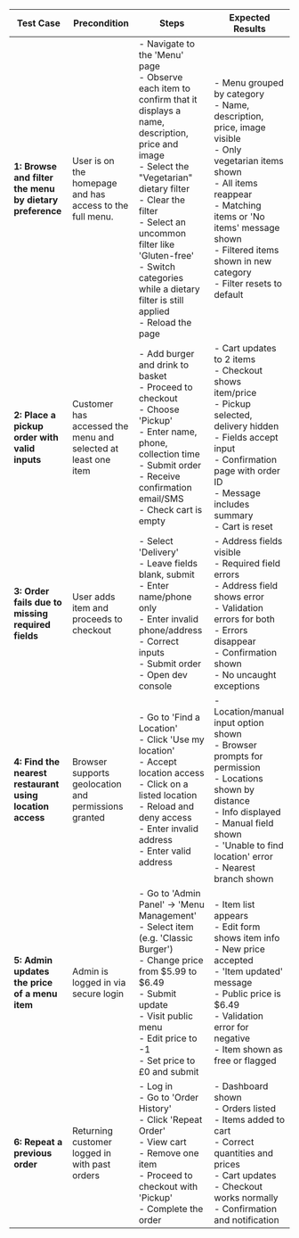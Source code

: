 | Test Case | Precondition | Steps | Expected Results |
|-----------|--------------|-------|------------------|
| **1: Browse and filter the menu by dietary preference** | User is on the homepage and has access to the full menu. | - Navigate to the 'Menu' page  <br> - Observe each item to confirm that it displays a name, description, price and image <br> - Select the "Vegetarian" dietary filter <br> - Clear the filter <br> - Select an uncommon filter like 'Gluten-free' <br> - Switch categories while a dietary filter is still applied <br> - Reload the page | - Menu grouped by category <br> - Name, description, price, image visible <br> - Only vegetarian items shown <br> - All items reappear <br> - Matching items or 'No items' message shown <br> - Filtered items shown in new category <br> - Filter resets to default |
| **2: Place a pickup order with valid inputs** | Customer has accessed the menu and selected at least one item | - Add burger and drink to basket <br> - Proceed to checkout <br> - Choose 'Pickup' <br> - Enter name, phone, collection time <br> - Submit order <br> - Receive confirmation email/SMS <br> - Check cart is empty | - Cart updates to 2 items <br> - Checkout shows item/price <br> - Pickup selected, delivery hidden <br> - Fields accept input <br> - Confirmation page with order ID <br> - Message includes summary <br> - Cart is reset |
| **3: Order fails due to missing required fields** | User adds item and proceeds to checkout | - Select 'Delivery' <br> - Leave fields blank, submit <br> - Enter name/phone only <br> - Enter invalid phone/address <br> - Correct inputs <br> - Submit order <br> - Open dev console | - Address fields visible <br> - Required field errors <br> - Address field shows error <br> - Validation errors for both <br> - Errors disappear <br> - Confirmation shown <br> - No uncaught exceptions |
| **4: Find the nearest restaurant using location access** | Browser supports geolocation and permissions granted | - Go to 'Find a Location' <br> - Click 'Use my location' <br> - Accept location access <br> - Click on a listed location <br> - Reload and deny access <br> - Enter invalid address <br> - Enter valid address | - Location/manual input option shown <br> - Browser prompts for permission <br> - Locations shown by distance <br> - Info displayed <br> - Manual field shown <br> - 'Unable to find location' error <br> - Nearest branch shown |
| **5: Admin updates the price of a menu item** | Admin is logged in via secure login | - Go to 'Admin Panel' → 'Menu Management' <br> - Select item (e.g. 'Classic Burger') <br> - Change price from $5.99 to $6.49 <br> - Submit update <br> - Visit public menu <br> - Edit price to -1 <br> - Set price to £0 and submit | - Item list appears <br> - Edit form shows item info <br> - New price accepted <br> - 'Item updated' message <br> - Public price is $6.49 <br> - Validation error for negative <br> - Item shown as free or flagged |
| **6: Repeat a previous order** | Returning customer logged in with past orders | - Log in <br> - Go to 'Order History' <br> - Click 'Repeat Order' <br> - View cart <br> - Remove one item <br> - Proceed to checkout with 'Pickup' <br> - Complete the order | - Dashboard shown <br> - Orders listed <br> - Items added to cart <br> - Correct quantities and prices <br> - Cart updates <br> - Checkout works normally <br> - Confirmation and notification |
